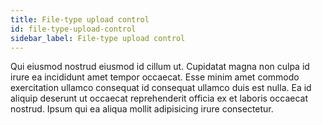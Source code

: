 ```yaml
---
title: File-type upload control
id: file-type-upload-control
sidebar_label: File-type upload control
---
```


Qui eiusmod nostrud eiusmod id cillum ut. Cupidatat magna non culpa id irure ea incididunt amet tempor occaecat. Esse minim amet commodo exercitation ullamco consequat id consequat ullamco duis est nulla. Ea id aliquip deserunt ut occaecat reprehenderit officia ex et laboris occaecat nostrud. Ipsum qui ea aliqua mollit adipisicing irure consectetur.

